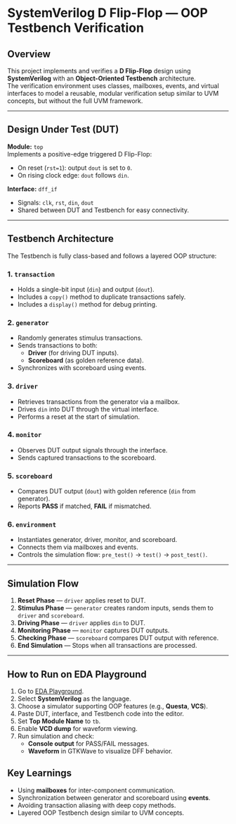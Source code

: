# SystemVerilog D Flip-Flop — OOP Testbench Verification

## Overview
This project implements and verifies a **D Flip-Flop** design using **SystemVerilog** with an **Object-Oriented Testbench** architecture.  
The verification environment uses classes, mailboxes, events, and virtual interfaces to model a reusable, modular verification setup similar to UVM concepts, but without the full UVM framework.

---

## Design Under Test (DUT)
**Module:** `top`  
Implements a positive-edge triggered D Flip-Flop:
- On reset (`rst=1`): output `dout` is set to `0`.
- On rising clock edge: `dout` follows `din`.

**Interface:** `dff_if`
- Signals: `clk`, `rst`, `din`, `dout`
- Shared between DUT and Testbench for easy connectivity.

---

## Testbench Architecture
The Testbench is fully class-based and follows a layered OOP structure:

### 1. **`transaction`**
- Holds a single-bit input (`din`) and output (`dout`).
- Includes a `copy()` method to duplicate transactions safely.
- Includes a `display()` method for debug printing.

### 2. **`generator`**
- Randomly generates stimulus transactions.
- Sends transactions to both:
  - **Driver** (for driving DUT inputs).
  - **Scoreboard** (as golden reference data).
- Synchronizes with scoreboard using events.

### 3. **`driver`**
- Retrieves transactions from the generator via a mailbox.
- Drives `din` into DUT through the virtual interface.
- Performs a reset at the start of simulation.

### 4. **`monitor`**
- Observes DUT output signals through the interface.
- Sends captured transactions to the scoreboard.

### 5. **`scoreboard`**
- Compares DUT output (`dout`) with golden reference (`din` from generator).
- Reports **PASS** if matched, **FAIL** if mismatched.

### 6. **`environment`**
- Instantiates generator, driver, monitor, and scoreboard.
- Connects them via mailboxes and events.
- Controls the simulation flow: `pre_test()` → `test()` → `post_test()`.

---

## Simulation Flow
1. **Reset Phase** — `driver` applies reset to DUT.
2. **Stimulus Phase** — `generator` creates random inputs, sends them to `driver` and `scoreboard`.
3. **Driving Phase** — `driver` applies `din` to DUT.
4. **Monitoring Phase** — `monitor` captures DUT outputs.
5. **Checking Phase** — `scoreboard` compares DUT output with reference.
6. **End Simulation** — Stops when all transactions are processed.

---

## How to Run on EDA Playground
1. Go to [EDA Playground](https://www.edaplayground.com/).
2. Select **SystemVerilog** as the language.
3. Choose a simulator supporting OOP features (e.g., **Questa**, **VCS**).
4. Paste DUT, interface, and Testbench code into the editor.
5. Set **Top Module Name** to `tb`.
6. Enable **VCD dump** for waveform viewing.
7. Run simulation and check:
   - **Console output** for PASS/FAIL messages.
   - **Waveform** in GTKWave to visualize DFF behavior.

## Key Learnings
- Using **mailboxes** for inter-component communication.
- Synchronization between generator and scoreboard using **events**.
- Avoiding transaction aliasing with deep copy methods.
- Layered OOP Testbench design similar to UVM concepts.
